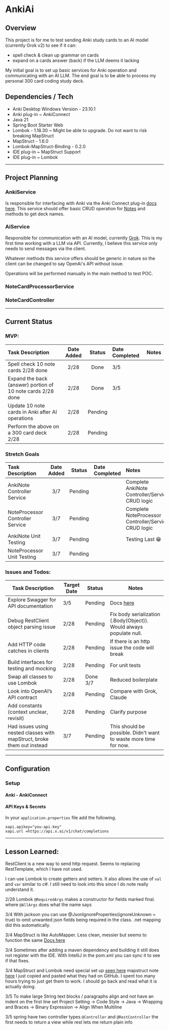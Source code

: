 # AnkiAi
## Overview

This project is for me to test sending Anki study cards to an AI model (currently Grok v2) to see
if it can:
* spell check & clean up grammar on cards
* expand on a cards answer (back) if the LLM deems it lacking

My initial goal is to set up basic services for Anki operation and communicating with an AI LLM. The end goal
is to be able to process my personal 300 card coding study deck.

## Dependencies / Tech
- Anki Desktop Windows Version - 23.10.1
- Anki plug-in ~ AnkiConnect
- Java 21
- Spring Boot Starter Web
- Lombok - 1.18.30 ~ Might be able to upgrade. Do not want to risk breaking MapStruct
- MapStruct - 1.6.0
- Lombok-MapStruct-Binding - 0.2.0
- IDE plug-in ~ MapStruct Support
- IDE plug-in ~ Lombok
---
## Project Planning

### AnkiService
Is responsible for interfacing with Anki via the Anki Connect plug-in [docs here](https://git.sr.ht/~foosoft/anki-connect). This  service 
should offer basic CRUD operation for [Notes](https://docs.ankiweb.net/getting-started.html#notes--fields) and methods to
get deck names.

### AiService

Responsible for communication with an AI model, currently [Grok](https://docs.x.ai/docs/api-reference#chat-completions). 
This is my first time working with a LLM via API. Currently, I believe this service only needs to send messages via the client.

Whatever methods this service offers should be generic in nature so the client can be changed to say OpenAi's API without issue.

Operations will be performed manually in the main method to test POC.

### NoteCardProcessorService

### NoteCardController  



---
## Current Status

### MVP:
| Task Description                                            | Date Added | Status  | Date Completed | Notes |
|:------------------------------------------------------------|:----------:|:-------:|:---------------|:------|
| Spell check 10 note cards 2/28 done                         |    2/28    |  Done   | 3/5            |
| Expand the back (answer) portion of 10 note cards 2/28 done |    2/28    |  Done   | 3/5            |
| Update 10 note cards in Anki after AI operations            |    2/28    | Pending |                |
| Perform the above on a 300 card deck 2/28                   |    2/28    | Pending |                |

### Stretch Goals
| Task Description                 | Date Added | Status  | Date Completed | Notes                                                |
|:---------------------------------|:----------:|:-------:|:---------------|:-----------------------------------------------------|
| AnkiNote Controller Service      |    3/7     | Pending |                | Complete AnkiNote Controller/Service CRUD logic      |
| NoteProcessor Controller Service |    3/7     | Pending |                | Complete NoteProcessor Controller/Service CRUD logic |
| AnkiNote Unit Testing            |    3/7     | Pending |                | Testing Last  :grin:                                 |
| NoteProcessor Unit Testing       |    3/7     | Pending |                |                                                      |

### Issues and Todos:
| Task Description                                                       | Target Date | Status   | Notes                                                               |
|------------------------------------------------------------------------|-------------|----------|---------------------------------------------------------------------|
| Explore Swagger for API documentation                                  | 3/5         | Pending  | Docs [here](https://springdoc.org/#getting-started)                 |
| Debug RestClient object parsing issue                                  | 2/28        | Pending  | Fix body serialization (.Body(Object)). Would always populate null. |
| Add HTTP code catches in clients                                       | 2/28        | Pending  | If there is an http issue the code will break                       |
| Build interfaces for testing and mocking                               | 2/28        | Pending  | For unit tests                                                      |
| Swap all classes to use Lombok                                         | 2/28        | Done 3/7 | Reduced boilerplate                                                 |
| Look into OpenAI’s API contract                                        | 2/28        | Pending  | Compare with Grok, Claude                                           |
| Add constants (context unclear, revisit)                               | 2/28        | Pending  | Clarify purpose                                                     |
| Had issues using nested classes with mapStruct, broke them out instead | 3/7         | Pending  | This should be possible. Didn't want to waste more time for now.    |

---
## Configuration

### Setup

#### Anki - AnkiConnect

#### API Keys & Secrets
In your `application.properties` file add the following.
```
xapi.apikey="you-api-key"
xapi.url =https://api.x.ai/v1/chat/completions
```

---

## Lesson Learned:

RestClient is a new way to send http request. Seems to replacing RestTemplate, which I have not used.

I can use Lombok to create getters and setters. It also allows the use of `val` and `var` similar to c#. I still need to look into this since I do
note really understand it.

2/28 Lombok `@RequiredArgs` makes a constructor for fields marked final. where `@AllArgs` does what the name says

3/4 With jackson you can use @JsonIgnoreProperties(ignoreUnknown = true) to omit unwanted json fields being required in the class. .net mapping
did this automatically.

3/4 MapStruct is like AutoMapper. Less clean, messier but seems to function the same [Docs here](https://mapstruct.org/documentation/stable/reference/html/)

3/4 Sometimes after adding a maven dependency and building it still does not register with the IDE. With IntelliJ in the pom.xml you can sync it to see if that fixes.

3/4 MapStruct and Lombok need special set up [seen here](https://github.com/mapstruct/mapstruct-examples/blob/main/mapstruct-lombok/pom.xml) mapstruct note [here](https://mapstruct.org/faq/#Can-I-use-MapStruct-together-with-Project-Lombok)
I just copied and pasted what they had on GitHub. I spent too many hours trying to just get them to work. I should go back and read what it is actually doing.

3/5 To make large String text blocks / paragraphs align and not have an indent on the first line set Project Setting -> Code Style -> Java -> Wrapping and Braces -> Binary Expression -> Align When Multiline

3/5 spring have two controller types `@Controller` and `@RestController` the first needs to return a view while rest lets me return plain info

